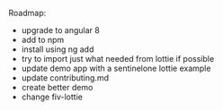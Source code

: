 Roadmap:
- upgrade to angular 8
- add to npm
- install using ng add
- try to import just what needed from lottie if possible
- update demo app with a sentinelone lottie example
- update contributing.md
- create better demo
- change fiv-lottie
